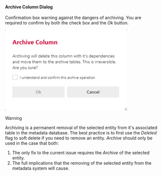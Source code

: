 #### Archive Column Dialog

Confirmation box warning against the dangers of archiving.  You are required to confirm by both the check box and the *Ok* button.

![Archive Column Dialog Box -mtb-20-border-image](images/bimlflex-app-dialog-archive-column.64566.png "Archive Column Dialog Box")

>[!WARNING]
> Archiving is a permanent removal of the selected entity from it's associated table in the metadata database.  The best practice is to first use the *Deleted* flag to soft delete if you need to remove an entity.  *Archive* should only be used in the case that both:
>
> 1. The only fix to the current issue requires the *Archive* of the selected entity.
> 2. The full implications that the removing of the selected entity from the metadata system will cause.
